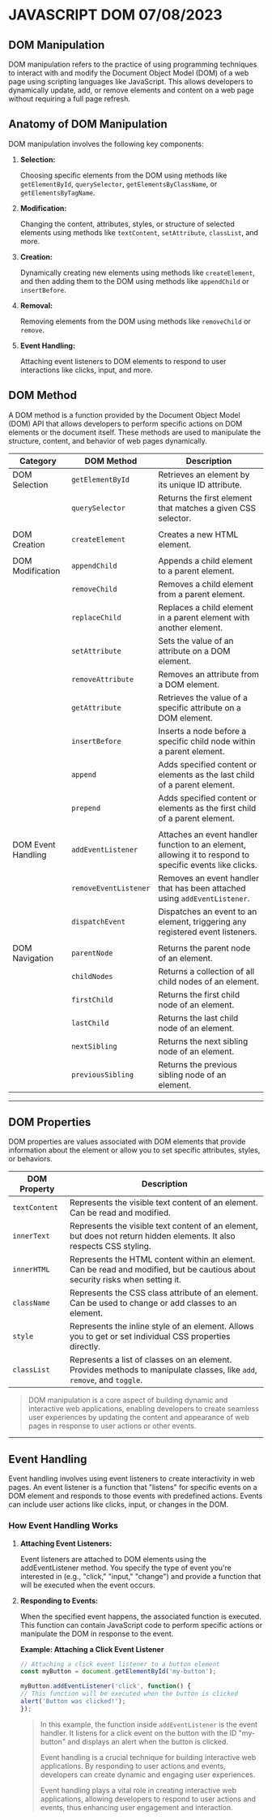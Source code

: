# JAVASCRIPT DOM 07/08/2023

## DOM Manipulation

DOM manipulation refers to the practice of using programming techniques to interact with and modify the Document Object Model (DOM) of a web page using scripting languages like JavaScript. This allows developers to dynamically update, add, or remove elements and content on a web page without requiring a full page refresh.

## Anatomy of DOM Manipulation

DOM manipulation involves the following key components:

1. **Selection:** 
   
   Choosing specific elements from the DOM using methods like `getElementById`, `querySelector`, `getElementsByClassName`, or `getElementsByTagName`.

2. **Modification:** 
   
   Changing the content, attributes, styles, or structure of selected elements using methods like `textContent`, `setAttribute`, `classList`, and more.

3. **Creation:**
   
    Dynamically creating new elements using methods like `createElement`, and then adding them to the DOM using methods like `appendChild` or `insertBefore`.

4. **Removal:** 
   
   Removing elements from the DOM using methods like `removeChild` or `remove`.

5. **Event Handling:** 
   
   Attaching event listeners to DOM elements to respond to user interactions like clicks, input, and more.

## DOM Method

A DOM method is a function provided by the Document Object Model (DOM) API that allows developers to perform specific actions on DOM elements or the document itself. These methods are used to manipulate the structure, content, and behavior of web pages dynamically.

| Category                | DOM Method             | Description                                                                                                                                                          |
|-------------------------|------------------------|----------------------------------------------------------------------------------------------------------------------------------------------------------------------|
| DOM Selection           | `getElementById`       | Retrieves an element by its unique ID attribute.                                                                                                                    |
|                         | `querySelector`        | Returns the first element that matches a given CSS selector.                                                                                                         |
|                         |                        |                                                                                                      |
| DOM Creation            | `createElement`        | Creates a new HTML element.                                                                                                                                          |
|                         |                        |                                                                                                      |
| DOM Modification        | `appendChild`          | Appends a child element to a parent element.                                                                                                                        |
|                         | `removeChild`          | Removes a child element from a parent element.                                                                                                                      |
|                         | `replaceChild`         | Replaces a child element in a parent element with another element.                                                                                                  |
|                         | `setAttribute`         | Sets the value of an attribute on a DOM element.                                                                                                                    |
|                         | `removeAttribute`      | Removes an attribute from a DOM element.                                                                                                                            |
|                         | `getAttribute`         | Retrieves the value of a specific attribute on a DOM element.                                        |
|                         | `insertBefore`         | Inserts a node before a specific child node within a parent element.                                                                                                |
|                         | `append`               | Adds specified content or elements as the last child of a parent element.                                                       |
|                         | `prepend`              | Adds specified content or elements as the first child of a parent element.                                                      |
|                         |                        |                                                                                                      |
| DOM Event Handling      | `addEventListener`     | Attaches an event handler function to an element, allowing it to respond to specific events like clicks.                                                           |
|                         | `removeEventListener`  | Removes an event handler that has been attached using `addEventListener`.                                                                                            |
|                         | `dispatchEvent`        | Dispatches an event to an element, triggering any registered event listeners.                                                                                        |
|                         |                        |                                                                                                      |
| DOM Navigation          | `parentNode`           | Returns the parent node of an element.                                                                                                                              |
|                         | `childNodes`           | Returns a collection of all child nodes of an element.                                                                                                              |
|                         | `firstChild`           | Returns the first child node of an element.                                                                                                                         |
|                         | `lastChild`            | Returns the last child node of an element.                                                                                                                          |
|                         | `nextSibling`          | Returns the next sibling node of an element.                                                                                                                        |
|                         | `previousSibling`      | Returns the previous sibling node of an element.                                                                                                                    |

---

## DOM Properties

DOM properties are values associated with DOM elements that provide information about the element or allow you to set specific attributes, styles, or behaviors.

| DOM Property         | Description                                                                                                                                                        |
|----------------------|--------------------------------------------------------------------------------------------------------------------------------------------------------------------|
| `textContent`          | Represents the visible text content of an element. Can be read and modified.                                                                                      |
| `innerText`            | Represents the visible text content of an element, but does not return hidden elements. It also respects CSS styling.                                           |
| `innerHTML`            | Represents the HTML content within an element. Can be read and modified, but be cautious about security risks when setting it.                                    |
| `className`            | Represents the CSS class attribute of an element. Can be used to change or add classes to an element.                                                              |
| `style`                | Represents the inline style of an element. Allows you to get or set individual CSS properties directly.                                                           |
| `classList`            | Represents a list of classes on an element. Provides methods to manipulate classes, like `add`, `remove`, and `toggle`.                                           |


>DOM manipulation is a core aspect of building dynamic and interactive web applications, enabling developers to create seamless user experiences by updating the content and appearance of web pages in response to user actions or other events.

---

## Event Handling

Event handling involves using event listeners to create interactivity in web pages. An event listener is a function that "listens" for specific events on a DOM element and responds to those events with predefined actions. Events can include user actions like clicks, input, or changes in the DOM.

### How Event Handling Works

1. **Attaching Event Listeners:**

   Event listeners are attached to DOM elements using the addEventListener method. You specify the type of event you're interested in (e.g., "click," "input," "change") and provide a function that will be executed when the event occurs.

2. **Responding to Events:**

   When the specified event happens, the associated function is executed. This function can contain JavaScript code to perform specific actions or manipulate the DOM in response to the event.
   
   **Example: Attaching a Click Event Listener**
   ```javascript
   // Attaching a click event listener to a button element
   const myButton = document.getElementById('my-button');

   myButton.addEventListener('click', function() {
   // This function will be executed when the button is clicked
   alert('Button was clicked!');
   });
   ```
   >In this example, the function inside `addEventListener` is the event handler. It listens for a click event on the button with the ID "my-button" and displays an alert when the button is clicked.
   >
   >Event handling is a crucial technique for building interactive web applications. By responding to user actions and events, developers can create dynamic and engaging user experiences.
   >
   >Event handling plays a vital role in creating interactive web applications, allowing developers to respond to user actions and events, thus enhancing user engagement and interaction.





